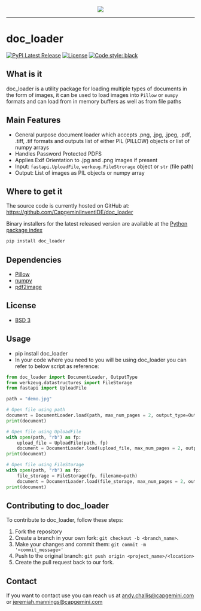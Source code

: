 <div align="center">
  <img src="https://upload.wikimedia.org/wikipedia/commons/7/7e/Invent_Logo_2COL_RGB.png"><br>
</div>

-----------

# doc_loader

[![PyPI Latest Release](https://img.shields.io/pypi/v/doc_loader.svg)](https://pypi.org/project/doc_loader/)
[![License](https://img.shields.io/pypi/l/doc_loader.svg)](https://github.com/CapgeminiInventIDE/doc_loader/blob/master/LICENSE)
[![Code style: black](https://img.shields.io/badge/code%20style-black-000000.svg)](https://github.com/psf/black)

## What is it

doc_loader is a utility package for loading multiple types of documents in the form of images, it can be used to load images into `Pillow` or `numpy` formats and can load from in memory buffers as well as from file paths

## Main Features

* General purpose document loader which accepts .png, .jpg, .jpeg, .pdf, .tiff, .tif formats and outputs list of either PIL (PILLOW) objects or list of numpy arrays
* Handles Password Protected PDFS
* Applies Exif Orientation to .jpg and .png images if present
* Input: `fastapi.UploadFile`, `werkeug.FileStrorage` object or `str` (file path)
* Output: List of images as PIL objects or numpy array

## Where to get it

The source code is currently hosted on GitHub at: https://github.com/CapgeminiInventIDE/doc_loader

Binary installers for the latest released version are available at the [Python package index](https://pypi.org/project/doc_loader/)

```bash
pip install doc_loader
```

## Dependencies

* [Pillow](https://pypi.org/project/Pillow/)
* [numpy](https://pypi.org/project/numpy/)
* [pdf2image](https://pypi.org/project/pdf2image/)

## License

* [BSD 3](/LICENSE)

## Usage

* pip install doc_loader
* In your code where you need to you will be using doc_loader you can refer to below script as reference:

```python
from doc_loader import DocumentLoader, OutputType
from werkzeug.datastructures import FileStorage
from fastapi import UploadFile

path = "demo.jpg"

# Open file using path
document = DocumentLoader.load(path, max_num_pages = 2, output_type=OutputType.NUMPY)
print(document)

# Open file using UploadFile
with open(path, "rb") as fp:
    upload_file = UploadFile(path, fp)
    document = DocumentLoader.load(upload_file, max_num_pages = 2, output_type=OutputType.NUMPY)
print(document)

# Open file using FileStorage
with open(path, "rb") as fp:
    file_storage = FileStorage(fp, filename=path)
    document = DocumentLoader.load(file_storage, max_num_pages = 2, output_type=OutputType.NUMPY)
print(document)
```

## Contributing to doc_loader

To contribute to doc_loader, follow these steps:

1. Fork the repository
2. Create a branch in your own fork: `git checkout -b <branch_name>`.
3. Make your changes and commit them: `git commit -m '<commit_message>'`
4. Push to the original branch: `git push origin <project_name>/<location>`
5. Create the pull request back to our fork.

## Contact

If you want to contact use you can reach us at andy.challis@capgemini.com or jeremiah.mannings@capgemini.com
